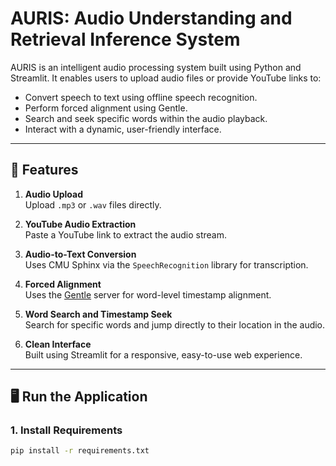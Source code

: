 # AURIS: Audio Understanding and Retrieval Inference System

AURIS is an intelligent audio processing system built using Python and Streamlit. It enables users to upload audio files or provide YouTube links to:

- Convert speech to text using offline speech recognition.
- Perform forced alignment using Gentle.
- Search and seek specific words within the audio playback.
- Interact with a dynamic, user-friendly interface.

---

## 🚀 Features

1. **Audio Upload**  
   Upload `.mp3` or `.wav` files directly.

2. **YouTube Audio Extraction**  
   Paste a YouTube link to extract the audio stream.

3. **Audio-to-Text Conversion**  
   Uses CMU Sphinx via the `SpeechRecognition` library for transcription.

4. **Forced Alignment**  
   Uses the [Gentle](https://github.com/lowerquality/gentle) server for word-level timestamp alignment.

5. **Word Search and Timestamp Seek**  
   Search for specific words and jump directly to their location in the audio.

6. **Clean Interface**  
   Built using Streamlit for a responsive, easy-to-use web experience.

---

## 🖥️ Run the Application

### 1. Install Requirements

```bash
pip install -r requirements.txt
